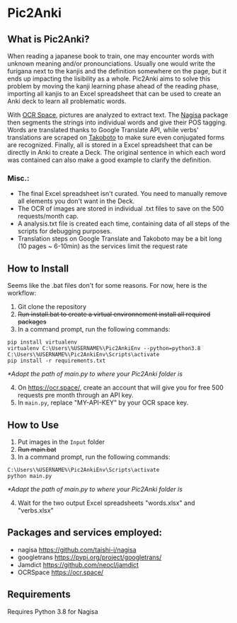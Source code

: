 # Pic2Anki
## What is Pic2Anki?
When reading a japanese book to train, one may encounter words with unknown meaning and/or pronounciations. Usually one would write the furigana next to the kanjis and the definition somewhere on the page, but it ends up impacting the lisibility as a whole. Pic2Anki aims to solve this problem by moving the kanji learning phase ahead of the reading phase, importing all kanjis to an Excel spreadsheet that can be used to create an Anki deck to learn all problematic words.

With [OCR Space](https://ocr.space/), pictures are analyzed to extract text. The [Nagisa](https://github.com/taishi-i/nagisa) package then segments the strings into individual words and give their POS tagging. Words are translated thanks to Google Translate API, while verbs' translations are scraped on [Takoboto](https://takoboto.jp/) to make sure even conjugated forms are recognized. Finally, all is stored in a Excel spreadsheet that can be directly in Anki to create a Deck. The original sentence in which each word was contained can also make a good example to clarify the definition.

### Misc.:
- The final Excel spreadsheet isn't curated. You need to manually remove all elements you don't want in the Deck.
- The OCR of images are stored in individual .txt files to save on the 500 requests/month cap.
- A analysis.txt file is created each time, containing data of all steps of the scripts for debugging purposes.
- Translation steps on Google Translate and Takoboto may be a bit long (10 pages ~ 6-10min) as the services limit the request rate

## How to Install
Seems like the .bat files don't for some reasons. For now, here is the workflow:
1. Git clone the repository 
2. ~~Run install.bat to create a virtual environnement install all required packages~~ 
3. In a command prompt, run the following commands:
```
pip install virtualenv
virtualenv C:\Users\%USERNAME%\Pic2AnkiEnv --python=python3.8
C:\Users\%USERNAME%\Pic2AnkiEnv\Scripts\activate
pip install -r requirements.txt
```
*\*Adapt the path of main.py to where your Pic2Anki folder is* 

4. On https://ocr.space/, create an account that will give you for free 500 requests pre month through an API key. 
5. In `main.py`, replace "MY-API-KEY" by your OCR space key.

## How to Use
1. Put images in the `Input` folder 
2. ~~Run main.bat~~ 
3. In a command prompt, run the following commands:
```
C:\Users\%USERNAME%\Pic2AnkiEnv\Scripts\activate
python main.py
```
*\*Adapt the path of main.py to where your Pic2Anki folder is*  

4. Wait for the two output Excel spreadsheets "words.xlsx" and "verbs.xlsx"

## Packages and services employed:
- nagisa      https://github.com/taishi-i/nagisa 
- googletrans https://pypi.org/project/googletrans/
- Jamdict     https://github.com/neocl/jamdict
- OCRSpace    https://ocr.space/

## Requirements
Requires Python 3.8 for Nagisa
